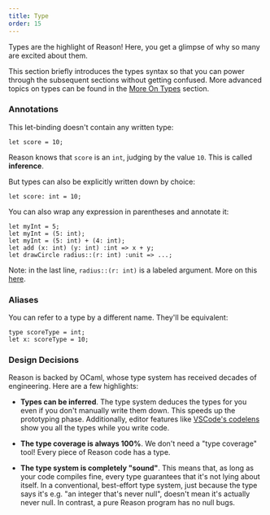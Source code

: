 ```yaml
---
title: Type
order: 15
---
```


Types are the highlight of Reason! Here, you get a glimpse of why so many are excited about them.

This section briefly introduces the types syntax so that you can power through the subsequent sections without getting confused. More advanced topics on types can be found in the [More On Types](/guide/language/more-on-type) section.

### Annotations

This let-binding doesn't contain any written type:

```reason
let score = 10;
```

Reason knows that `score` is an `int`, judging by the value `10`. This is called **inference**.

But types can also be explicitly written down by choice:

```reason
let score: int = 10;
```

You can also wrap any expression in parentheses and annotate it:

```reason
let myInt = 5;
let myInt = (5: int);
let myInt = (5: int) + (4: int);
let add (x: int) (y: int) :int => x + y;
let drawCircle radius::(r: int) :unit => ...;
```

Note: in the last line, `radius::(r: int)` is a labeled argument. More on this [here](/guide/language/function).

### Aliases

You can refer to a type by a different name. They'll be equivalent:

```reason
type scoreType = int;
let x: scoreType = 10;
```

### Design Decisions

Reason is backed by OCaml, whose type system has received decades of engineering. Here are a few highlights:

- **Types can be inferred**. The type system deduces the types for you even if you don't manually write them down. This speeds up the prototyping phase. Additionally, editor features like [VSCode's codelens](https://github.com/reasonml-editor/vscode-reasonml) show you all the types while you write code.

- **The type coverage is always 100%**. We don't need a "type coverage" tool! Every piece of Reason code has a type.

- **The type system is completely "sound"**. This means that, as long as your code compiles fine, every type guarantees that it's not lying about itself. In a conventional, best-effort type system, just because the type says it's e.g. "an integer that's never null", doesn't mean it's actually never null. In contrast, a pure Reason program has no null bugs.
